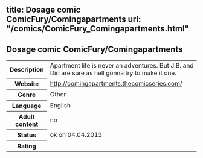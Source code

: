 title: Dosage comic ComicFury/Comingapartments
url: "/comics/ComicFury_Comingapartments.html"
---
Dosage comic ComicFury/Comingapartments
-----------------------------------------

<table class="comicinfo">
<tr>
<th>Description</th><td>Apartment life is never an adventures. But J.B. and Diri are sure as hell gonna try to make it one.</td>
</tr>
<tr>
<th>Website</th><td><a href="http://comingapartments.thecomicseries.com/">http://comingapartments.thecomicseries.com/</a></td>
</tr>
<tr>
<th>Genre</th><td>Other</td>
</tr>
<tr>
<th>Language</th><td>English</td>
</tr>
<tr>
<th>Adult content</th><td>no</td>
</tr>
<tr>
<th>Status</th><td>ok on 04.04.2013</td>
</tr>
<tr>
<th>Rating</th><td><div class="g-plusone" data-size="standard" data-annotation="bubble"
 data-href="http://comingapartments.thecomicseries.com/"></div></td>
</tr>
</table>
<script type="text/javascript">
  (function() {
    var po = document.createElement('script'); po.type = 'text/javascript'; po.async = true;
    po.src = 'https://apis.google.com/js/plusone.js';
    var s = document.getElementsByTagName('script')[0]; s.parentNode.insertBefore(po, s);
  })();
</script>
